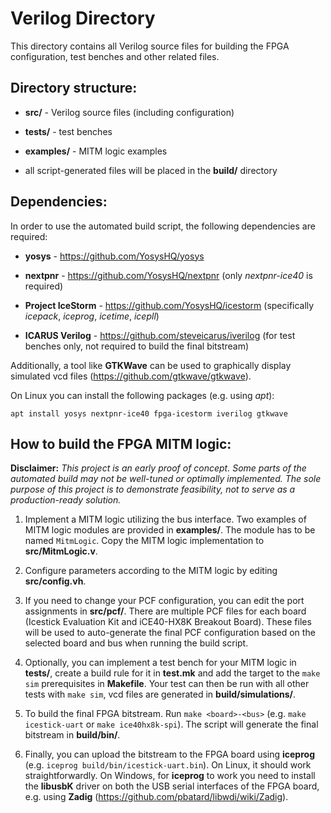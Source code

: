 # Verilog Directory

This directory contains all Verilog source files for building the FPGA configuration, test benches and other related files.

## Directory structure:

* **src/** - Verilog source files (including configuration)

* **tests/** - test benches

* **examples/** - MITM logic examples

* all script-generated files will be placed in the **build/** directory

## Dependencies:

In order to use the automated build script, the following dependencies are required:

* **yosys** - https://github.com/YosysHQ/yosys

* **nextpnr** - https://github.com/YosysHQ/nextpnr (only _nextpnr-ice40_ is required)

* **Project IceStorm** - https://github.com/YosysHQ/icestorm (specifically _icepack_, _iceprog_, _icetime_, _icepll_)

* **ICARUS Verilog** - https://github.com/steveicarus/iverilog (for test benches only, not required to build the final bitstream)

Additionally, a tool like **GTKWave** can be used to graphically display simulated vcd files (https://github.com/gtkwave/gtkwave).

On Linux you can install the following packages (e.g. using _apt_):

`apt install yosys nextpnr-ice40 fpga-icestorm iverilog gtkwave`

## How to build the FPGA MITM logic:

**Disclaimer:** _This project is an early proof of concept. Some parts of the automated build may not be well-tuned or optimally implemented. The sole purpose of this project is to demonstrate feasibility, not to serve as a production-ready solution._

1. Implement a MITM logic utilizing the bus interface. Two examples of MITM logic modules are provided in **examples/**. The module has to be named `MitmLogic`. Copy the MITM logic implementation to **src/MitmLogic.v**.

2. Configure parameters according to the MITM logic by editing **src/config.vh**.

3. If you need to change your PCF configuration, you can edit the port assignments in **src/pcf/**. There are multiple PCF files for each board (Icestick Evaluation Kit and iCE40-HX8K Breakout Board). These files will be used to auto-generate the final PCF configuration based on the selected board and bus when running the build script.

4. Optionally, you can implement a test bench for your MITM logic in **tests/**, create a build rule for it in **test.mk** and add the target to the `make sim` prerequisites in **Makefile**. Your test can then be run with all other tests with `make sim`, vcd files are generated in **build/simulations/**.

5. To build the final FPGA bitstream. Run `make <board>-<bus>` (e.g. `make icestick-uart` or `make ice40hx8k-spi`). The script will generate the final bitstream in **build/bin/**.

6. Finally, you can upload the bitstream to the FPGA board using **iceprog** (e.g. `iceprog build/bin/icestick-uart.bin`). On Linux, it should work straightforwardly. On Windows, for **iceprog** to work you need to install the **libusbK** driver on both the USB serial interfaces of the FPGA board, e.g. using **Zadig** (https://github.com/pbatard/libwdi/wiki/Zadig).